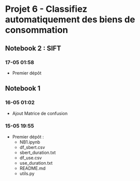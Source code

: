 # Projet 6 - Classifiez automatiquement des biens de consommation  


## Notebook 2 : SIFT

### 17-05 01:58
* Premier dépôt

## Notebook 1  

### 16-05 01:02  
* Ajout Matrice de confusion

### 15-05 19:55  
* Premier dépôt :  
   * NB1.ipynb  
   * df_sbert.csv  
   * sbert_duration.txt  
   * df_use.csv  
   * use_duration.txt  
   * README.md
   * utils.py

